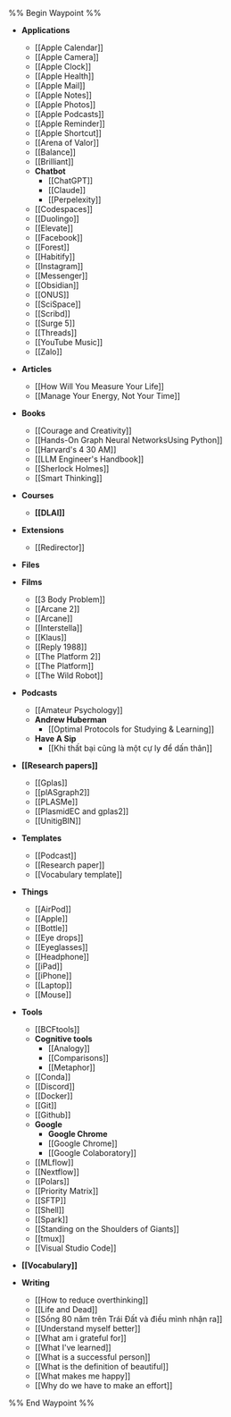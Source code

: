%% Begin Waypoint %%
- **Applications**
	- [[Apple Calendar]]
	- [[Apple Camera]]
	- [[Apple Clock]]
	- [[Apple Health]]
	- [[Apple Mail]]
	- [[Apple Notes]]
	- [[Apple Photos]]
	- [[Apple Podcasts]]
	- [[Apple Reminder]]
	- [[Apple Shortcut]]
	- [[Arena of Valor]]
	- [[Balance]]
	- [[Brilliant]]
	- **Chatbot**
		- [[ChatGPT]]
		- [[Claude]]
		- [[Perpelexity]]
	- [[Codespaces]]
	- [[Duolingo]]
	- [[Elevate]]
	- [[Facebook]]
	- [[Forest]]
	- [[Habitify]]
	- [[Instagram]]
	- [[Messenger]]
	- [[Obsidian]]
	- [[ONUS]]
	- [[SciSpace]]
	- [[Scribd]]
	- [[Surge 5]]
	- [[Threads]]
	- [[YouTube Music]]
	- [[Zalo]]
- **Articles**
	- [[How Will You Measure Your Life]]
	- [[Manage Your Energy, Not Your Time]]
- **Books**
	- [[Courage and Creativity]]
	- [[Hands-On Graph Neural NetworksUsing Python]]
	- [[Harvard's 4 30 AM]]
	- [[LLM Engineer's Handbook]]
	- [[Sherlock Holmes]]
	- [[Smart Thinking]]
- **Courses**
	- **[[DLAI]]**
- **Extensions**
	- [[Redirector]]
- **Files**

- **Films**
	- [[3 Body Problem]]
	- [[Arcane 2]]
	- [[Arcane]]
	- [[Interstella]]
	- [[Klaus]]
	- [[Reply 1988]]
	- [[The Platform 2]]
	- [[The Platform]]
	- [[The Wild Robot]]
- **Podcasts**
	- [[Amateur Psychology]]
	- **Andrew Huberman**
		- [[Optimal Protocols for Studying & Learning]]
	- **Have A Sip**
		- [[Khi thất bại cũng là một cự ly để dấn thân]]
- **[[Research papers]]**
	- [[Gplas]]
	- [[plASgraph2]]
	- [[PLASMe]]
	- [[PlasmidEC and gplas2]]
	- [[UnitigBIN]]
- **Templates**
	- [[Podcast]]
	- [[Research paper]]
	- [[Vocabulary template]]
- **Things**
	- [[AirPod]]
	- [[Apple]]
	- [[Bottle]]
	- [[Eye drops]]
	- [[Eyeglasses]]
	- [[Headphone]]
	- [[iPad]]
	- [[iPhone]]
	- [[Laptop]]
	- [[Mouse]]
- **Tools**
	- [[BCFtools]]
	- **Cognitive tools**
		- [[Analogy]]
		- [[Comparisons]]
		- [[Metaphor]]
	- [[Conda]]
	- [[Discord]]
	- [[Docker]]
	- [[Git]]
	- [[Github]]
	- **Google**
		- **Google Chrome**
		- [[Google Chrome]]
		- [[Google Colaboratory]]
	- [[MLflow]]
	- [[Nextflow]]
	- [[Polars]]
	- [[Priority Matrix]]
	- [[SFTP]]
	- [[Shell]]
	- [[Spark]]
	- [[Standing on the Shoulders of Giants]]
	- [[tmux]]
	- [[Visual Studio Code]]
- **[[Vocabulary]]**
- **Writing**
	- [[How to reduce overthinking]]
	- [[Life and Dead]]
	- [[Sống 80 năm trên Trái Đất và điều mình nhận ra]]
	- [[Understand myself better]]
	- [[What am i grateful for]]
	- [[What I've learned]]
	- [[What is a successful person]]
	- [[What is the definition of beautiful]]
	- [[What makes me happy]]
	- [[Why do we have to make an effort]]

%% End Waypoint %%
